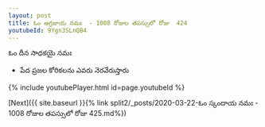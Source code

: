 ```yaml
---
layout: post
title: ఓం అగ్రజాయ నమః  - 1008 రోజుల తపస్సులో రోజు  424
youtubeId: 9Ygn3SLnQB4
---
```

 
 
 ఓం దీన సాధకయై నమః  
 
 -  పేద ప్రజల కోరికలను ఎవరు నెరవేరుస్తారు 
 
  
 
  
 
 
 
 
 
 


{% include youtubePlayer.html id=page.youtubeId %}
 
[Next]({{ site.baseurl }}{% link  split2/_posts/2020-03-22-ఓం స్కందాయ నమః  - 1008 రోజుల తపస్సులో రోజు  425.md%})
 
